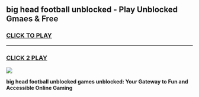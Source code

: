 
## big head football unblocked - Play Unblocked Gmaes & Free
<h3>
<a href="https://news.freeplayer.one?title=big_head_football_unblocked&ref=16F">CLICK TO PLAY</a></h3>
<hr>

<h3>
<a href="https://news.freeplayer.one?title=big_head_football_unblocked&ref=16F">CLICK 2 PLAY</a>
  
</h3>

<a href="https://news.freeplayer.one?title=big_head_football_unblocked&ref=16F/"><img src="https://clearcache.store/games.png"></a>


**big head football unblocked games unblocked: Your Gateway to Fun and Accessible Online Gaming**
